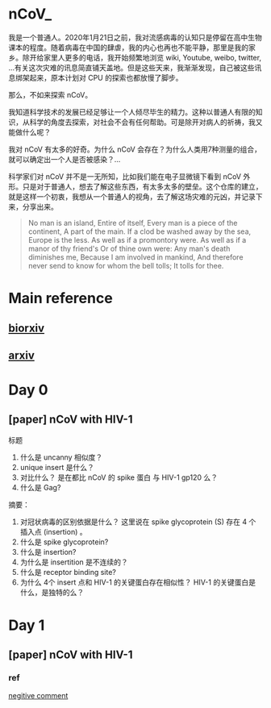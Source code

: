 # nCoV_

我是一个普通人。2020年1月21日之前，我对流感病毒的认知只是停留在高中生物课本的程度。随着病毒在中国的肆虐，我的内心也再也不能平静，那里是我的家乡。除开给家里人更多的电话，我开始频繁地浏览 wiki, Youtube, weibo, twitter, ...有关这次灾难的讯息简直铺天盖地。但是这些天来，我渐渐发现，自己被这些讯息绑架起来，原本计划对 CPU 的探索也都放慢了脚步。

那么，不如来探索 nCoV。

我知道科学技术的发展已经足够让一个人倾尽毕生的精力。这种以普通人有限的知识，从科学的角度去探索，对社会不会有任何帮助。可是除开对病人的祈祷，我又能做什么呢？

我对 nCoV 有太多的好奇。为什么 nCoV 会存在？为什么人类用7种测量的组合，就可以确定出一个人是否被感染？...

科学家们对 nCoV 并不是一无所知，比如我们能在电子显微镜下看到 nCoV 外形。只是对于普通人，想去了解这些东西，有太多太多的壁垒。这个仓库的建立，就是这样一个初衷，我想从一个普通人的视角，去了解这场灾难的元凶，并记录下来，分享出来。

>No man is an island,
Entire of itself,
Every man is a piece of the continent,
A part of the main.
If a clod be washed away by the sea,
Europe is the less.
As well as if a promontory were.
As well as if a manor of thy friend's
Or of thine own were:
Any man's death diminishes me,
Because I am involved in mankind,
And therefore never send to know for whom the bell tolls;
It tolls for thee.

# Main reference
## [biorxiv](https://www.biorxiv.org/search/nCoV)
## [arxiv](https://arxiv.org/search/?query=nCoV&searchtype=all&source=header)

# Day 0 

## [paper] nCoV with HIV-1
标题
1. 什么是 uncanny 相似度？
2. unique insert 是什么？
3. 对比什么？
是在都比 nCoV 的 spike 蛋白 与  HIV-1 gp120 么？ 
4. 什么是 Gag?

摘要：
1. 对冠状病毒的区别依据是什么？
这里说在 spike glycoprotein (S) 存在 4 个插入点 (insertion) 。
2. 什么是 spike glycoprotein?
3. 什么是 insertion?
4. 为什么是 insertition 是不连续的？
5. 什么是  receptor binding site?
6. 为什么 4个 insert 点和 HIV-1 的关键蛋白存在相似性？
HIV-1 的关键蛋白是什么，是独特的么？



# Day 1

## [paper] nCoV with HIV-1

### ref
[negitive comment](https://www.biorxiv.org/content/10.1101/2020.01.30.927871v1?versioned=true#comment-4778830102)















 
